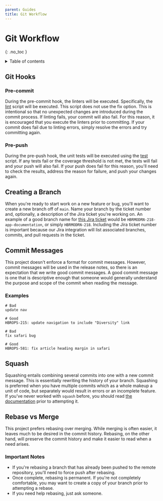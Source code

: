 ```yaml
---
parent: Guides
title: Git Workflow
---
```


# Git Workflow
{: .no_toc }

<details markdown="block">
  <summary>
    Table of contents
  </summary>
  {: .text-delta }
- TOC
{:toc}
</details>

## Git Hooks

### Pre-commit

During the pre-commit hook, the linters will be executed. Specifically, the
[lint](/pages/HBRG/crimson-dark/guides/npm.html#lint) script will be executed.
This script does not use the fix option. This is intentional so that no
unexpected changes are introduced during the commit process. If linting fails,
your commit will also fail. For this reason, it is encouraged that you execute
the linters prior to committing. If your commit does fail due to linting errors,
simply resolve the errors and try committing again.

### Pre-push

During the pre-push hook, the unit tests will be executed using the
[test](/pages/HBRG/crimson-dark/guides/npm.html#test) script. If any tests fail
or the coverage threshold is not met, the tests will fail and your push will also
fail. If your push does fail for this reason, you'll need to check the results,
address the reason for failure, and push your changes again.

## Creating a Branch

When you're ready to start work on a new feature or bug, you'll want to create a
new branch off of `main`. Name your branch by the ticket number and,
optionally, a description of the Jira ticket you're working on. An
example of a good branch name for
[this Jira ticket](https://jira.hbsp.harvard.edu/browse/HBRMODRN-218) would be
`HBRMODRN-218-app-documentation`, or simply `HBRMODRN-218`. Including the Jira
ticket number is important because our Jira integration will list associated
branches, commits, and pull requests in the ticket.

## Commit Messages

This project doesn't enforce a format for commit messages. However, commit
messages will be used in the release notes, so there is an expectation that we
write good commit messages. A good commit message is one that is descriptive
enough that someone would generally understand the purpose and scope of the
commit when reading the message.

### Examples

```text
# Bad
update nav

# Good
HBROPS-215: update navigation to include "Diversity" link
```

```text
# Bad
fix safari bug

# Good
HBROPS-581: fix article heading margin in safari
```

## Squash

Squashing entails combining several commits into one with a new commit message.
This is essentially rewriting the history of your branch. Squashing is preferred
when you have multiple commits which as a whole makeup a unit of code, but
separately would result in errors or an incomplete feature. If you've never
worked with `squash` before, you should read
[the documentation](https://git-scm.com/book/en/v2/Git-Tools-Rewriting-History)
prior to attempting it.

## Rebase vs Merge

This project prefers rebasing over merging. While merging is often easier, it
leaves much to be desired in the commit history. Rebasing, on the other hand, will
preserve the commit history and make it easier to read when a need arises.

### Important Notes

- If you're rebasing a branch that has already been pushed to the remote
repository, you'll need to force push after rebasing.
- Once complete, rebasing is permanent. If you're not completely comfortable, you
may want to create a copy of your branch prior to attempting a rebase.
- If you need help rebasing, just ask someone.
